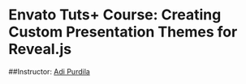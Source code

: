 # Envato Tuts+ Course: Creating Custom Presentation Themes for Reveal.js
##Instructor: [Adi Purdila](https://tutsplus.com/authors/adi-purdila)
